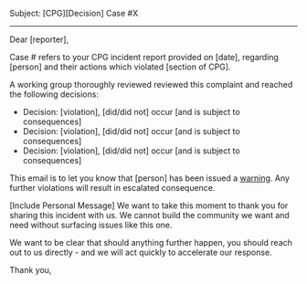 Subject: [CPG][Decision] Case #X

----

Dear [reporter],

Case # refers to your CPG incident report provided on [date], regarding [person] and their actions which violated [section of CPG].

A working group thoroughly reviewed reviewed this complaint and reached the following decisions:

* Decision: [violation], [did/did not] occur [and is subject to consequences]
* Decision: [violation], [did/did not] occur [and is subject to consequences]
* Decision: [violation], [did/did not] occur [and is subject to consequences]

This email is to let you know that [person] has been issued a [warning](https://github.com/osdiversity/osdiversity/blob/master/code-of-conduct/consequence-ladder.md). Any further violations will result in escalated consequence.

[Include Personal Message]
We want to take this moment to thank you for sharing this incident with us. We cannot build the community we want and need without surfacing issues like this one.

We want to be clear that should anything further happen, you should reach out to us directly - and we will act quickly to accelerate our response.  

Thank you,
